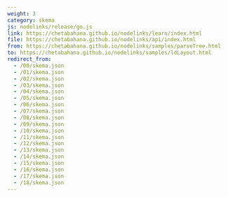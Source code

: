 ```yaml
---
weight: 3
category: skema
js: nodelinks/release/go.js
link: https://chetabahana.github.io/nodelinks/learn/index.html
file: https://chetabahana.github.io/nodelinks/api/index.html
from: https://chetabahana.github.io/nodelinks/samples/parseTree.html
to: https://chetabahana.github.io/nodelinks/samples/ldLayout.html
redirect_from:
  - /00/skema.json
  - /01/skema.json
  - /02/skema.json
  - /03/skema.json
  - /04/skema.json
  - /05/skema.json
  - /06/skema.json
  - /07/skema.json
  - /08/skema.json
  - /09/skema.json
  - /10/skema.json
  - /11/skema.json
  - /12/skema.json
  - /13/skema.json
  - /14/skema.json
  - /15/skema.json
  - /16/skema.json
  - /17/skema.json
  - /18/skema.json
---
```

